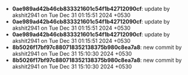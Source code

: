 - **0ae989ad42b46cb833321601c54f1b42712090cf**: update by akshit2941 on Tue Dec 31 01:15:51 2024 +0530
- **0ae989ad42b46cb833321601c54f1b42712090cf**: update by akshit2941 on Tue Dec 31 01:15:51 2024 +0530
- **0ae989ad42b46cb833321601c54f1b42712090cf**: update by akshit2941 on Tue Dec 31 01:15:51 2024 +0530
- **8b5026f17bf97c880718352138375b980c8ea7a8**: new commit by akshit2941 on Tue Dec 31 15:10:30 2024 +0530
- **8b5026f17bf97c880718352138375b980c8ea7a8**: new commit by akshit2941 on Tue Dec 31 15:10:30 2024 +0530